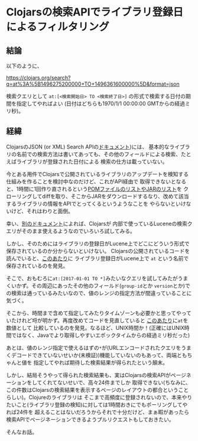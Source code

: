 # Clojarsの検索APIでライブラリ登録日によるフィルタリング

## 結論

以下のように、

https://clojars.org/search?q=at%3A%5B1496275200000+TO+1496361600000%5D&format=json

検索クエリとして `at:[<検索開始日> TO <検索終了日>]` の形式で検索する日付の期間を指定してやればよい
(日付はどちらも1970/1/1 00:00:00 GMTからの経過ミリ秒)。

## 経緯

ClojarsのJSON (or XML) Search APIの[ドキュメント](https://github.com/clojars/clojars-web/wiki/Data))には、
基本的なライブラリの名前での検索方法は書いてあっても、その他のフィールドによる検索、たとえばライブラリが登録された日付による
検索の仕方は載っていない。

今とある用件でClojarsで公開されているライブラリのアップデートを検知する仕組みを作ることを検討中なのだけど、これがAPI経由で
取得できないとなると、1時間に1回作り直されるという[POMファイルのリストやJARのリスト](https://github.com/clojars/clojars-web/wiki/Data#list-of-pom-files)を
クローリングしてdiffを取り、そこからJARをダウンロードするなり、改めて該当するライブラリの情報をAPIでとってくるというようなことを
やらないといけないけど、それはわりと面倒。

幸い、[別のドキュメント](https://github.com/clojars/clojars-web/wiki/Search-Query-Syntax)によれば、Clojarsが
内部で使っているLuceneの検索クエリがそのまま使えるようなのでいろいろ試してみる。

しかし、そのためにはライブラリの登録日がLucene上でどこにどういう形式で保存されているのか分からないといけない。
Clojarsの公開されているコードを読んでいると、[このあたり](https://github.com/clojars/clojars-web/blob/master/src/clojars/search.clj#L50)に
ライブラリ登録日がLucene上で `at` という名前で保存されているのを発見。

そこで、おもむろに`at:[2017-01-01 TO *]`みたいなクエリを試してみたがうまくいかず。その周辺にあったその他のフィールド(`group-id`とか
`version`とか)での検索は通っているみたいなので、値のレンジの指定方法が間違っていることに気づく。

そこから、時間まで含めて指定してみたりタイムゾーンも必要かと思ってやっていたけれど埒が明かず。再度改めてコードを見直していると
[このあたり](https://github.com/clojars/clojars-web/blob/master/src/clojars/search.clj#L77)に`at`を数値として
比較しているのを発見。なるほど、UNIX時間か！(正確にはUNIX時間ではなく、Javaでより取得しやすいエポックタイムからの経過ミリ秒だった)

あとは、値のレンジ指定で使えるはずの`*`が(URLエンコードされたクエリをうまくデコードできていないせいか(未検証))機能していないのもあって、両端ともちゃんと値を
指定してやれば期待した検索結果が得られたという顛末。

しかし、結局そうやって得られた検索結果も、実はClojarsの検索APIがページネーションをしてくれてないせいで、高々24件までしか
取得できない(ちなみに、この件数はClojarsの検索結果を表示するページのレイアウトの都合ということらしい)。Clojureのライブラリは
そこまで高頻度に登録されないので、本来やりたいこと(ライブラリ登録の検知)に対しては1時間おきにでもポーリングしてやれば24件を
超えることはないだろうからそれで十分だけど、まぁ暇があったら検索APIでページネーションできるようプルリクエストもしておきたい。

そんなお話。
